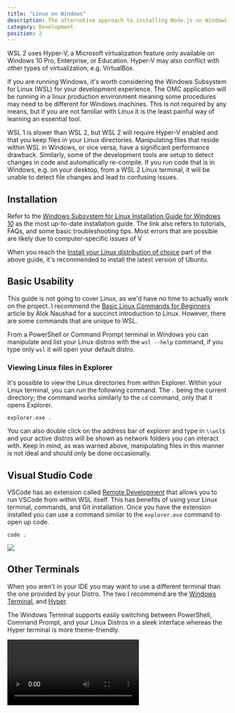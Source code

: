 ```yaml
---
title: "Linux on Windows"
description: The alternative approach to installing Node.js on Windows using WSL.
category: Development
position: 2
---
```


<alert type="warning">
WSL 2 uses Hyper-V, a Microsoft virtualization feature only available on Windows 10 Pro, Enterprise, or Education. Hyper-V may also conflict with other types of virtualization, e.g. VirtualBox.
</alert>

If you are running Windows, it's worth considering the Windows Subsystem for Linux (WSL) for your development experience. The OMC application will be running in a linux production environment meaning some procedures may need to be different for Windows machines. This is not required by any means, but if you are not familiar with Linux it is the least painful way of learning an essential tool.

WSL 1 is slower than WSL 2, but WSL 2 will require Hyper-V enabled and that you keep files in your Linux directories. Manipulating files that reside within WSL in Windows, or vice versa, have a significant performance drawback. Similarly, some of the development tools are setup to detect changes in code and automatically re-compile. If you run code that is in Windows, e.g. on your desktop, from a WSL 2 Linux terminal, it will be unable to detect file changes and lead to confusing issues.

## Installation

Refer to the [Windows Subsystem for Linux Installation Guide for Windows 10](https://docs.microsoft.com/en-us/windows/wsl/install-win10) as the most up-to-date installation guide. The link also refers to tutorials, FAQs, and some basic troubleshooting tips. Most errors that are possible are likely due to computer-specific issues of V

When you reach the [Install your Linux distribution of choice](https://docs.microsoft.com/en-us/windows/wsl/install-win10#install-your-linux-distribution-of-choice) part of the above guide, it's recommended to install the latest version of Ubuntu.

## Basic Usability

This guide is not going to cover Linux, as we'd have no time to actually work on the project. I recommend the [Basic Linux Commands for Beginners](https://maker.pro/linux/tutorial/basic-linux-commands-for-beginners) article by Alok Naushad for a succinct introduction to Linux. However, there are some commands that are unique to WSL.

From a PowerShell or Command Prompt terminal in Windows you can manipulate and list your Linux distros with the `wsl --help` command, if you type only `wsl` it will open your default distro.

### Viewing Linux files in Explorer

It's possible to view the Linux directories from within Explorer. Within your Linux terminal, you can run the following command. The `.` being the current directory; the command works similarly to the `cd` command, only that it opens Explorer.

```
explorer.exe .
```

You can also double click on the address bar of explorer and type in `\\wsl$` and your active distros will be shown as network folders you can interact with. Keep in mind, as was warned above, manipulating files in this manner is not ideal and should only be done occasionally.

## Visual Studio Code

VSCode has an extension called [Remote Development](https://marketplace.visualstudio.com/items?itemName=ms-vscode-remote.vscode-remote-extensionpack) that allows you to run VSCode from within WSL itself. This has benefits of using your Linux terminal, commands, and Git installation. Once you have the extension installed you can use a command similar to the `explorer.exe` command to open up code.

```
code .
```

<img src="https://microsoft.github.io/vscode-remote-release/images/remote-wsl-open-code.gif" />

## Other Terminals

When you aren't in your IDE you may want to use a different terminal than the one provided by your Distro. The two I recommend are the [Windows Terminal](https://www.microsoft.com/en-us/p/windows-terminal/9n0dx20hk701?activetab=pivot:overviewtab), and [Hyper](https://hyper.is/).

The Windows Terminal supports easily switching between PowerShell, Command Prompt, and your Linux Distros in a sleek interface whereas the Hyper terminal is more theme-friendly.

<video controls="controls">
  <source src="/videos/terminal.webm" type="video/webm">
</video>

[^1]: Hyper terminal running a compiler for documentation.

